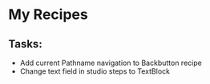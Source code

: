 # My Recipes

## Tasks:

- Add current Pathname navigation to Backbutton recipe
- Change text field in studio steps to TextBlock
